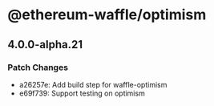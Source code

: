 # @ethereum-waffle/optimism

## 4.0.0-alpha.21

### Patch Changes

- a26257e: Add build step for waffle-optimism
- e69f739: Support testing on optimism

